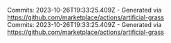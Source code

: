 Commits: 2023-10-26T19:33:25.409Z - Generated via https://github.com/marketplace/actions/artificial-grass
<br>
Commits: 2023-10-26T19:33:25.409Z - Generated via https://github.com/marketplace/actions/artificial-grass
<br>
